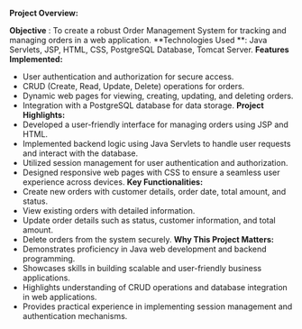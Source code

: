 **Project Overview:**

**Objective** : To create a robust Order Management System for tracking and managing orders in a web application.
**Technologies Used **: Java Servlets, JSP, HTML, CSS, PostgreSQL Database, Tomcat Server.
**Features Implemented:**
 - User authentication and authorization for secure access.
 - CRUD (Create, Read, Update, Delete) operations for orders.
 - Dynamic web pages for viewing, creating, updating, and deleting orders.
 - Integration with a PostgreSQL database for data storage.
**Project Highlights:**
 - Developed a user-friendly interface for managing orders using JSP and HTML.
 - Implemented backend logic using Java Servlets to handle user requests and interact with the database.
 - Utilized session management for user authentication and authorization.
 - Designed responsive web pages with CSS to ensure a seamless user experience across devices.
**Key Functionalities:**
 - Create new orders with customer details, order date, total amount, and status.
 - View existing orders with detailed information.
 - Update order details such as status, customer information, and total amount.
 - Delete orders from the system securely.
**Why This Project Matters:**
 - Demonstrates proficiency in Java web development and backend programming.
 - Showcases skills in building scalable and user-friendly business applications.
 - Highlights understanding of CRUD operations and database integration in web applications.
 - Provides practical experience in implementing session management and authentication mechanisms.
